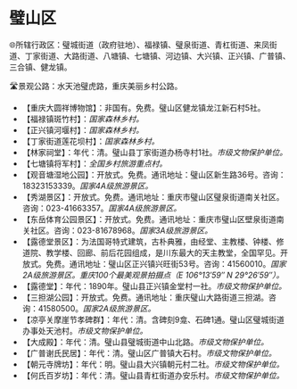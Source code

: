 # 璧山区  
🌐所辖行政区：璧城街道（政府驻地）、福禄镇、璧泉街道、青杠街道、来凤街道、丁家街道、大路街道、八塘镇、七塘镇、河边镇、大兴镇、正兴镇、广普镇、三合镇、健龙镇。  
  
🛣️景观公路：水天池璧虎路，重庆美丽乡村公路。
  
* 【重庆大圆祥博物馆】：非国有。免费。璧山区健龙镇龙江新石村5社。
* 【福禄镇斑竹村】：*国家森林乡村。*
* 【正兴镇河堰村】：*国家森林乡村。*
* 【丁家街道莲花坝村】：*国家森林乡村。*
* 【林家祠堂】：年代：清。璧山县丁家街道办杨寺村1社。*市级文物保护单位。*  
* 【七塘镇将军村】：*全国乡村旅游重点村。*  
* 【观音塘湿地公园】：开放式。免费。通讯地址：璧山区新生路36号。咨询：18323153339。*国家4A级旅游景区。*  
* 【秀湖景区】：开放式。免费。通讯地址：重庆市璧山区璧泉街道南关社区。咨询：023-41663357。*国家4A级旅游景区。*  
* 【东岳体育公园景区】：开放式。免费。通讯地址：重庆市璧山区壁泉街道南关社区。咨询：023-81678968。*国家3A级旅游景区。*  
* 【露德堂景区】：为法国哥特式建筑，古朴典雅，由经堂、主教楼、钟楼、修道院、教学楼、回廊、前后花园组成，是川东最大的天主教堂，全国罕见。开放式。免费。通讯地址：璧山区正兴镇兴旺街53号。咨询：41560010。*国家2A级旅游景区。重庆100个最美观景拍摄点（E 106°13′59″ N 29°26′59″）。*  
* 【露德堂】：年代：1890年。璧山县正兴镇金堂村一社。*市级文物保护单位。*    
* 【三担湖公园】：开放式。免费。通讯地址：重庆璧山大路街道三担湖。咨询：41580500。*国家2A级旅游景区。*    
* 【凉亭关摩崖节孝碑群】：年代：清。含碑刻9龛、石碑1通。璧山区璧城街道办事处天池村。*市级文物保护单位。* 
* 【大成殿】：年代：清。璧山县璧城街道中山北路。*市级文物保护单位。*  
* 【广普谢氏民居】：年代：清。璧山区广普镇大石村。*市级文物保护单位。* 
* 【朝元寺牌坊】：年代：明。璧山县大兴镇朝元村二社。*市级文物保护单位。*  
* 【何氏百岁坊】：年代：清。璧山县青杠街道办安乐村。*市级文物保护单位。*  